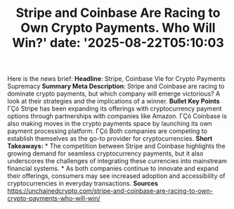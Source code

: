﻿---
title: "Stripe and Coinbase Are Racing to Own Crypto Payments. Who Will Win?'
date: '2025-08-22T05:10:03"
category: "Markets"
summary: ""
slug: "stripe and coinbase are racing to own crypto payments who wi"
source_urls:
  - "https://unchainedcrypto.com/stripe-and-coinbase-are-racing-to-own-crypto-payments-who-will-win/"
seo:
  title: "Stripe and Coinbase Are Racing to Own Crypto Payments. Who Will Win? | Hash n Hedge'
  description: '"
  keywords: ["news", "markets", "brief"]
---
Here is the news brief:  **Headline**: Stripe, Coinbase Vie for Crypto Payments Supremacy  **Summary Meta Description**: Stripe and Coinbase are racing to dominate crypto payments, but which company will emerge victorious? A look at their strategies and the implications of a winner.   **Bullet Key Points**  ΓÇó Stripe has been expanding its offerings with cryptocurrency payment options through partnerships with companies like Amazon. ΓÇó Coinbase is also making moves in the crypto payments space by launching its own payment processing platform. ΓÇó Both companies are competing to establish themselves as the go-to provider for cryptocurrencies.  **Short Takeaways:**  * The competition between Stripe and Coinbase highlights the growing demand for seamless cryptocurrency payments, but it also underscores the challenges of integrating these currencies into mainstream financial systems. * As both companies continue to innovate and expand their offerings, consumers may see increased adoption and accessibility of cryptocurrencies in everyday transactions.  **Sources** https://unchainedcrypto.com/stripe-and-coinbase-are-racing-to-own-crypto-payments-who-will-win/ 
